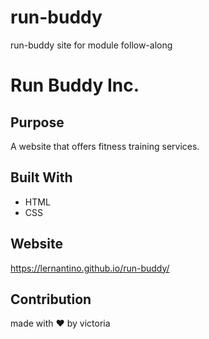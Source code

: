 # run-buddy
run-buddy site for module follow-along

# Run Buddy Inc.

## Purpose
A website that offers fitness training services.

## Built With
* HTML
* CSS

## Website
https://lernantino.github.io/run-buddy/

## Contribution
made with ❤️ by victoria
